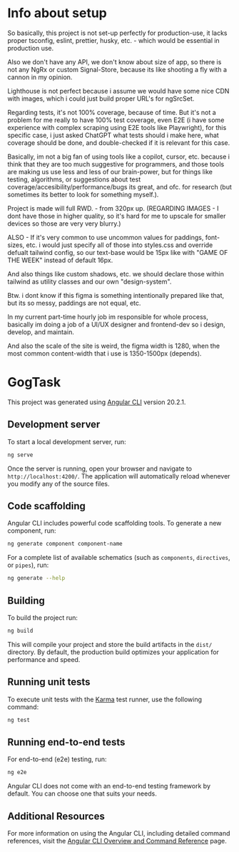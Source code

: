 # Info about setup

So basically, this project is not set-up perfectly for production-use, it lacks proper tsconfig, eslint, prettier, husky, etc. - which would be essential in production use.

Also we don't have any API, we don't know about size of app, so there is not any NgRx or custom Signal-Store, because its like shooting a fly with a cannon in my opinion.

Lighthouse is not perfect because i assume we would have some nice CDN with images, which i could just build proper URL's for ngSrcSet.

Regarding tests, it's not 100% coverage, because of time. But it's not a problem for me really to have 100% test coverage, even E2E (i have some experience with complex scraping  using E2E tools like Playwright),
for this specific case, i just asked ChatGPT what tests should i make here, what coverage should be done, and double-checked if it is relevant for this case.

Basically, im not a big fan of using tools like a copilot, cursor, etc. because i think that they are too much suggestive for programmers, and those tools are making us
use less and less of our brain-power, but for things like testing, algorithms, or suggestions about test coverage/accesibility/performance/bugs its great, and ofc. for research (but sometimes its better to look for something myself.).

Project is made will full RWD. - from 320px up. (REGARDING IMAGES - I dont have those in higher quality, so it's hard for me to upscale for smaller devices so those are very very blurry.)

ALSO - If it's very common to use uncommon values for paddings, font-sizes, etc. i would just specify all of those into styles.css and override defualt tailwind config, so our
text-base would be 15px like with "GAME OF THE WEEK" instead of default 16px.

And also things like custom shadows, etc. we should declare those within tailwind as utility classes and our own "design-system".

Btw. i dont know if this figma is something intentionally prepared like that, but its so messy, paddings are not equal, etc.

In my current part-time hourly job im responsible for whole process, basically im doing a job of a UI/UX designer and frontend-dev so i design, develop, and maintain.

And also the scale of the site is weird, the figma width is 1280, when the most common content-width that i use is 1350-1500px (depends).


# GogTask

This project was generated using [Angular CLI](https://github.com/angular/angular-cli) version 20.2.1.

## Development server

To start a local development server, run:

```bash
ng serve
```

Once the server is running, open your browser and navigate to `http://localhost:4200/`. The application will automatically reload whenever you modify any of the source files.

## Code scaffolding

Angular CLI includes powerful code scaffolding tools. To generate a new component, run:

```bash
ng generate component component-name
```

For a complete list of available schematics (such as `components`, `directives`, or `pipes`), run:

```bash
ng generate --help
```

## Building

To build the project run:

```bash
ng build
```

This will compile your project and store the build artifacts in the `dist/` directory. By default, the production build optimizes your application for performance and speed.

## Running unit tests

To execute unit tests with the [Karma](https://karma-runner.github.io) test runner, use the following command:

```bash
ng test
```

## Running end-to-end tests

For end-to-end (e2e) testing, run:

```bash
ng e2e
```

Angular CLI does not come with an end-to-end testing framework by default. You can choose one that suits your needs.

## Additional Resources

For more information on using the Angular CLI, including detailed command references, visit the [Angular CLI Overview and Command Reference](https://angular.dev/tools/cli) page.
